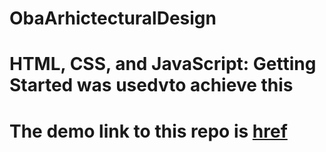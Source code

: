 # ObaArhictecturalDesign

#  HTML, CSS, and JavaScript: Getting Started was usedvto achieve this
#  The demo link to this repo is [href](https://olatorera.github.io/ObaArhictecturalDesign/)
